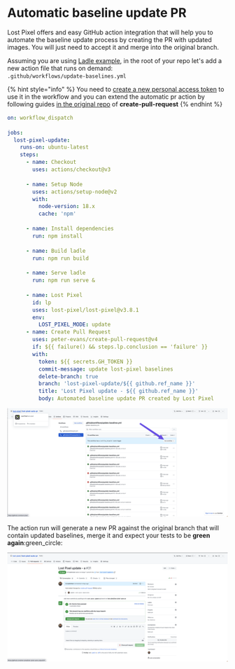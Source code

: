 # Automatic baseline update PR

Lost Pixel offers and easy GitHub action integration that will help you to automate the baseline update process by creating the PR with updated images. You will just need to accept it and merge into the original branch.

Assuming you are using [Ladle example](../../guides/getting-started/getting-started.md), in the root of your repo let's add a new action file that runs on demand:\
`.github/workflows/update-baselines.yml`

{% hint style="info" %}
You need to [create a new personal access token](https://docs.github.com/en/authentication/keeping-your-account-and-data-secure/creating-a-personal-access-token) to use it in the workflow and you can extend the automatic pr action by following guides [in the original repo](https://github.com/peter-evans/create-pull-request) of **create-pull-request**
{% endhint %}

```yaml
on: workflow_dispatch

jobs:
  lost-pixel-update:
    runs-on: ubuntu-latest
    steps:
      - name: Checkout
        uses: actions/checkout@v3

      - name: Setup Node
        uses: actions/setup-node@v2
        with:
          node-version: 18.x
          cache: 'npm'

      - name: Install dependencies
        run: npm install

      - name: Build ladle
        run: npm run build

      - name: Serve ladle
        run: npm run serve &

      - name: Lost Pixel
        id: lp
        uses: lost-pixel/lost-pixel@v3.8.1
        env:
          LOST_PIXEL_MODE: update
      - name: Create Pull Request
        uses: peter-evans/create-pull-request@v4
        if: ${{ failure() && steps.lp.conclusion == 'failure' }}
        with:
          token: ${{ secrets.GH_TOKEN }}
          commit-message: update lost-pixel baselines
          delete-branch: true
          branch: 'lost-pixel-update/${{ github.ref_name }}'
          title: 'Lost Pixel update - ${{ github.ref_name }}'
          body: Automated baseline update PR created by Lost Pixel
```

![Run the action this way](<../../.gitbook/assets/image (1) (1).png>)

The action run will generate a new PR against the original branch that will contain updated baselines, merge it and expect your tests to be **green again**:green\_circle:

![Automatically generated PR](<../../.gitbook/assets/image (4).png>)
